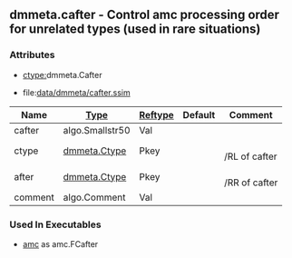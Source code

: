 ## dmmeta.cafter - Control amc processing order for unrelated types (used in rare situations)


### Attributes
<a href="#attributes"></a>
* [ctype:](/txt/ssimdb/dmmeta/ctype.md)dmmeta.Cafter

* file:[data/dmmeta/cafter.ssim](/data/dmmeta/cafter.ssim)

|Name|[Type](/txt/ssimdb/dmmeta/ctype.md)|[Reftype](/txt/ssimdb/dmmeta/reftype.md)|Default|Comment|
|---|---|---|---|---|
|cafter|algo.Smallstr50|Val|
|ctype|[dmmeta.Ctype](/txt/ssimdb/dmmeta/ctype.md)|Pkey||<br>/RL of cafter|
|after|[dmmeta.Ctype](/txt/ssimdb/dmmeta/ctype.md)|Pkey||<br>/RR of cafter|
|comment|algo.Comment|Val|

### Used In Executables
<a href="#used-in-executables"></a>
* [amc](/txt/exe/amc/README.md) as amc.FCafter

